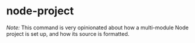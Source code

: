 node-project
============

*Note:* This command is very opinionated about how a multi-module Node project
is set up, and how its source is formatted.
